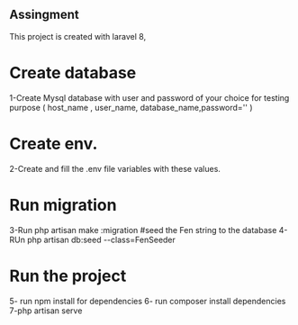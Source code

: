 ## Assingment
 This project is  created with laravel 8,
# Create database 
1-Create  Mysql database  with user and password of your choice for testing purpose (  host_name , user_name, database_name,password='' ) 
# Create env.
2-Create and fill the .env file variables with these values.
# Run migration
3-Run php  artisan make :migration
#seed the Fen string to the database
4-RUn php artisan db:seed --class=FenSeeder

# Run the project
5- run npm install  for dependencies
6- run composer install dependencies
7-php artisan serve

 
